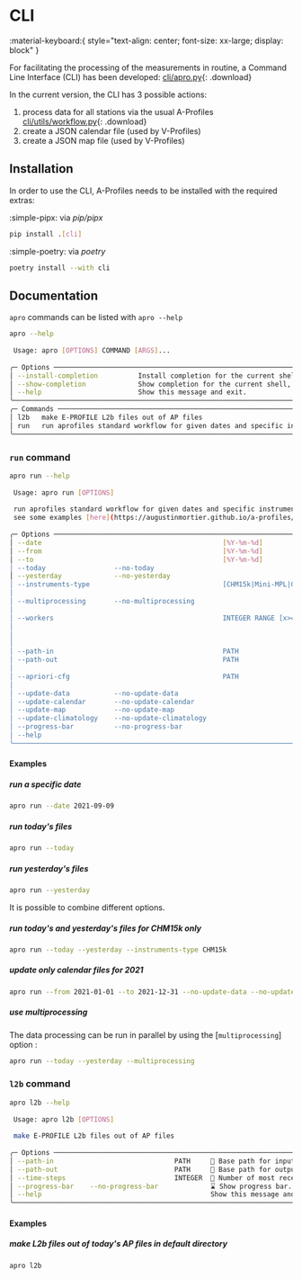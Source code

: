 # CLI

:material-keyboard:{ style="text-align: center; font-size: xx-large; display: block" }

For facilitating the processing of the measurements in routine, a
Command Line Interface (CLI) has been developed:
[cli/apro.py](cli/apro.py){: .download}

In the current version, the CLI has 3 possible actions:

1.  process data for all stations via the usual A-Profiles [cli/utils/workflow.py](cli/utils/workflow.py){: .download}
2.  create a JSON calendar file (used by V-Profiles)
3.  create a JSON map file (used by V-Profiles)

## Installation

In order to use the CLI, A-Profiles needs to be installed with the
required extras:

:simple-pipx: via *pip/pipx*

``` bash
pip install .[cli]
```

:simple-poetry: via *poetry*

``` bash
poetry install --with cli
```

## Documentation

`apro` commands can be listed with `apro --help`

``` bash
apro --help
                                                                                                                                     
 Usage: apro [OPTIONS] COMMAND [ARGS]...                                                                                             
                                                                                                                                     
╭─ Options ─────────────────────────────────────────────────────────────────────────────────────────────────────────────────────────╮
│ --install-completion          Install completion for the current shell.                                                           │
│ --show-completion             Show completion for the current shell, to copy it or customize the installation.                    │
│ --help                        Show this message and exit.                                                                         │
╰───────────────────────────────────────────────────────────────────────────────────────────────────────────────────────────────────╯
╭─ Commands ────────────────────────────────────────────────────────────────────────────────────────────────────────────────────────╮
│ l2b   make E-PROFILE L2b files out of AP files                                                                                    │
│ run   run aprofiles standard workflow for given dates and specific instruments types                                              │
╰───────────────────────────────────────────────────────────────────────────────────────────────────────────────────────────────────╯
```


### `run` command

``` bash
apro run --help
                                                                                                                                     
 Usage: apro run [OPTIONS]                                                                                                           
                                                                                                                                     
 run aprofiles standard workflow for given dates and specific instruments types                                                      
 see some examples [here](https://augustinmortier.github.io/a-profiles/cli/)                                                         
                                                                                                                                     
╭─ Options ─────────────────────────────────────────────────────────────────────────────────────────────────────────────────────────╮
│ --date                                             [%Y-%m-%d]              📅 Processing date.                                    │
│ --from                                             [%Y-%m-%d]              📅 Initial date. [default: None]                       │
│ --to                                               [%Y-%m-%d]              📅 Ending date. [default: (Today's date)]              │
│ --today                 --no-today                                         🕑 Process today's data. [default: no-today]           │
│ --yesterday             --no-yesterday                                     🕙 Process yesterday's data. [default: no-yesterday]   │
│ --instruments-type                                 [CHM15k|Mini-MPL|CL61]  📗 List of specific instruments to be processed.       │
│                                                                            [default: CHM15k, Mini-MPL]                            │
│ --multiprocessing       --no-multiprocessing                               🚀 Use multiprocessing mode.                           │
│                                                                            [default: no-multiprocessing]                          │
│ --workers                                          INTEGER RANGE [x>=1]    👷 Number of workers (NSLOTS, if multiprocessing mode  │
│                                                                            is enabled).                                           │
│                                                                            [env var: NSLOTS]                                      │
│                                                                            [default: 2]                                           │
│ --path-in                                          PATH                    📂 Base path for input data. [default: data/e-profile] │
│ --path-out                                         PATH                    📂 Base path for output data.                          │
│                                                                            [default: data/v-profiles]                             │
│ --apriori-cfg                                      PATH                    📂 Base path for a priori config file.                 │
│                                                                            [default: config]                                      │
│ --update-data           --no-update-data                                   📈 Update data. [default: update-data]                 │
│ --update-calendar       --no-update-calendar                               🗓️ Update calendar. [default: update-calendar]          │
│ --update-map            --no-update-map                                    🗺️ Update map. [default: update-map]                    │
│ --update-climatology    --no-update-climatology                            ↪️ Update climatology. [default: update-climatology]    │
│ --progress-bar          --no-progress-bar                                  ⌛ Show progress bar. [default: progress-bar]          │
│ --help                                                                     Show this message and exit.                            │
╰───────────────────────────────────────────────────────────────────────────────────────────────────────────────────────────────────╯
```

#### Examples

##### run a specific date

``` bash
apro run --date 2021-09-09
```

##### run today\'s files

``` bash
apro run --today
```

##### run yesterday\'s files

``` bash
apro run --yesterday
```

It is possible to combine different options.

##### run today\'s and yesterday\'s files for CHM15k only

``` bash
apro run --today --yesterday --instruments-type CHM15k
```

##### update only calendar files for 2021

``` bash
apro run --from 2021-01-01 --to 2021-12-31 --no-update-data --no-update-map
```

##### use multiprocessing

The data processing can be run in parallel by using the
[`multiprocessing`] option :
``` bash
apro run --today --yesterday --multiprocessing
```


### `l2b` command

``` bash
apro l2b --help
                                                                                                                                     
 Usage: apro l2b [OPTIONS]                                                                                                           
                                                                                                                                     
 make E-PROFILE L2b files out of AP files                                                                                            
                                                                                                                                     
╭─ Options ─────────────────────────────────────────────────────────────────────────────────────────────────────────────────────────╮
│ --path-in                              PATH     📂 Base path for input data. [default: data/v-profiles]                           │
│ --path-out                             PATH     📂 Base path for output data. [default: data/l2b]                                 │
│ --time-steps                           INTEGER  🔂 Number of most recent time steps to be processed. [default: 12]                │
│ --progress-bar    --no-progress-bar             ⌛ Show progress bar. [default: progress-bar]                                     │
│ --help                                          Show this message and exit.                                                       │
╰───────────────────────────────────────────────────────────────────────────────────────────────────────────────────────────────────╯
```

#### Examples

##### make L2b files out of today's AP files in default directory

```bash
apro l2b 
```